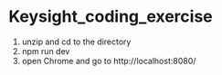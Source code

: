 # Keysight_coding_exercise
1. unzip and cd to the directory
2. npm run dev
3. open Chrome and go to http://localhost:8080/

